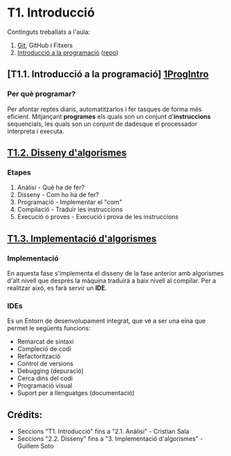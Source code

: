 ﻿
# T1. Introducció
Continguts treballats a l'aula:

1. [Git][Github], GitHub i Fitxers
2. [Introducció a la programació][IProg] ([repo][pprepo])

## [T1.1. Introducció a la programació] [1ProgIntro]

### Per què programar?
Per afontar reptes diaris, automatitzarlos i fer tasques de forma més eficient. 
Mitjançant **programes** els quals son un conjunt d'**instruccions** sequencials, 
les quals son un conjunt de dadesque el processador interpreta i executa. 


## [T1.2. Disseny d'algorismes][2DisAlg]

### Etapes

1. Anàlisi - Què ha de fer?
2. Disseny - Com ho ha de fer?
3. Programació - Implementar el "com"
4. Compilació - Traduïr les instruccions
5. Execució o proves - Execució i prova de les instruccions

## [T1.3. Implementació d'algorismes][3ImplAlg]

### Implementació
En aquesta fase s'implementa el disseny de la fase anterior amb algorismes d'alt nivell que després la màquina 
traduirà a baix nivell al compilar. Per a realitzar aixó, es farà servir un **IDE**.

### IDEs
Es un Entorn de desenvolupament integrat, que vé a ser una eina que permet le següents funcions:
- Remarcat de sintaxi
- Compleció de codi
- Refactorització
- Control de versions
- Debugging (depuració)
- Cerca dins del codi
- Programació visual
- Suport per a llenguatges (documentació)

## Crédits:
- Seccions "T1. Introducció" fins a "2.1. Anàlisi" - Cristian Sala
- Seccions "2.2. Disseny" fins a "3. Implementació d'algorismes" - Guillem Soto

[Github]: https://github.com/damvdev/programacio-entorns-i-processos/blob/main/tema_0/README.md
[IProg]: https://sites.google.com/itb.cat/entornsprogramacioiprocesos/teoria/t1-introducci%C3%B3
[pprepo]: https://github.com/damvdev/programacio-entorns-i-processos/blob/main/tema_1/maquina_senzilla.md

[1ProgIntro]: /1ProgIntro/1.0.md
[2DisAlg]: /2DisAlg/2.0.md
[3ImplAlg]: /3ImplAlg/3.0.md